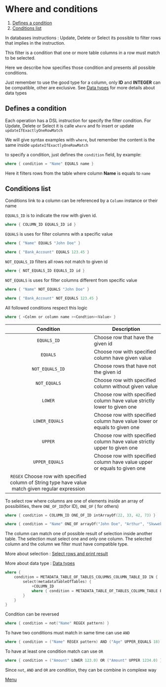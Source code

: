 # Where and conditions

1. [Defines a condition](#defines-a-condition)
1. [Conditions list](#conditions-list)

In databases instructions : Update, Delete or Select its possible to filter rows that implies in the instruction.

This filter is a condition that one or more table columns in a row must match to be selected.

Here we describe how specifies those condition and presents all possible conditions.

Just remember to use the good type for a column, only **ID** and **INTEGER** can be compatible, other are exclusive.
See [Data types](ColumnsAndTable.md#data-types) for more details about data types

## Defines a condition

Each operation has a DSL instruction for specify the filter condition. For Update, Delete or Select it is calle `where`
and fo insert or update `updateIfExactlyOneRowMatch`

We will give syntax examples with `where`, but remember the content is the same inside `updateIfExactlyOneRowMatch`

to specify a condition, just defines the `condition` field, by example:

```kotlin
where { condition = "Name" EQUALS name }
```

Here it filters rows from the table where column **Name** is equals to `name`

## Conditions list

Conditions link to a column can be referenced by a `Column` instance or their name

`EQUALS_ID` is to indicate the row with given id.

```kotlin
where { COLUMN_ID EQUALS_ID id }
```

`EQUALS` is uses for filter columns with a specific value

```kotlin
where { "Name" EQUALS "John Doe" }
```

```kotlin
where { "Bank_Account" EQUALS 123.45 }
```

`NOT_EQUALS_ID` filters all rows not match to given id

```kotlin
where { NOT_EQUALS_ID EQUALS_ID id }
```

`NOT_EQUALS` is uses for filter columns different from specific value

```kotlin
where { "Name" NOT_EQUALS "John Doe" }
```

```kotlin
where { "Bank_Account" NOT_EQUALS 123.45 }
```

All followed conditions respect this logic

```kotlin
where { <Colmn or column name ><Condtion><Value> }
```

| Condition | Description |
|:-----:|-----|
| `EQUALS_ID` | Choose row that have the given id |
| `EQUALS` | Choose row with specified column have given value |
| `NOT_EQUALS_ID` | Choose rows that have not the given id |
| `NOT_EQUALS` | Choose row with specified column without given value |
| `LOWER` | Choose row with specified column have value strictly lower to given one |
| `LOWER_EQUALS` | Choose row with specified column have value lower or equals to given one |
| `UPPER` | Choose row with specified column have value strictly upper to given one |
| `UPPER_EQUALS` | Choose row with specified column have value upper or equals to given one |
| `REGEX` Choose row with specified column of String type have value match given regular expression |

To select row where columns are one of elements inside an array of possibilities, there `ONE_OF_ID`(for ID), `ONE_OF` (
for others)

```kotlin
where { condition = COLUMN_ID ONE_OF_ID intArrayOf(22, 33, 42, 73) }
```

```kotlin
where { condition = "Name" ONE_OF arrayOf("John Doe", "Arthur", "Skwwek") }
```

The column can match one of possible result of selection inside another table. The selection must select one and only
one column. The selected column and the column we filter must have compatible type.

More about selection : [Select rows and print result](SelectRowsAndPrintResult.md)

More about data type : [Data types](ColumnsAndTable.md#data-types)

```kotlin
where {
    condition = METADATA_TABLE_OF_TABLES_COLUMNS_COLUMN_TABLE_ID IN {
        select(metadataTableOfTables) {
            +COLUMN_ID
            where { condition = METADATA_TABLE_OF_TABLES_COLUMN_TABLE EQUALS tableName }
        }
    }
}
```

Condition can be reversed

```kotlin
where { condition = not("Name" REGEX pattern) }
```

To have two conditions must match in same time can use `AND`

```kotlin
where { condition = ("Name" REGEX pattern) AND ("Age" UPPER_EQUALS 18) }
```

To have at least one condition match can use `OR`

```kotlin
where { condition = ("Amount" LOWER 123.0) OR ("Amount" UPPER 1234.0) }
```

Since `not`, `AND` and `OR` are condition, they can be combine in complexe way

[Menu](Menu.md)
